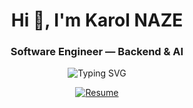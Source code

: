 <h1 align="center">Hi 👋, I'm Karol NAZE</h1>
<h3 align="center">Software Engineer — Backend & AI </h3>

<p align="center">
  <img src="https://readme-typing-svg.demolab.com/?lines=Backend%20Engineer%20%7C%20ML-AI%20%7C%20Generative%20AI&center=true&vCenter=true&pause=1500&width=750" alt="Typing SVG" />
</p>

<p align="center">
  <!-- Remplace par le lien vers ton CV PDF hébergé dans ton repo -->
  <a href="https://github.com/WendyamKarol/karol-resume">
    <img src="https://img.shields.io/badge/Download%20Resume-007ACC?style=for-the-badge&logo=readme&logoColor=white" alt="Resume" />
  </a>
</p>
